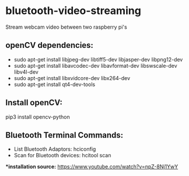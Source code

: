 # bluetooth-video-streaming
Stream webcam video between two raspberry pi's

## openCV dependencies:
* sudo apt-get install libjpeg-dev libtiff5-dev libjasper-dev libpng12-dev<br/>
* sudo apt-get install libavcodec-dev libavformat-dev libswscale-dev libv4l-dev<br/>
* sudo apt-get install libxvidcore-dev libx264-dev<br/>
* sudo apt-get install qt4-dev-tools<br/>

## Install openCV:
pip3 install opencv-python

## Bluetooth Terminal Commands:
* List Bluetooth Adaptors: hciconfig
* Scan for Bluetooth devices: hcitool scan


__*installation source:__ https://www.youtube.com/watch?v=npZ-8Nj1YwY

